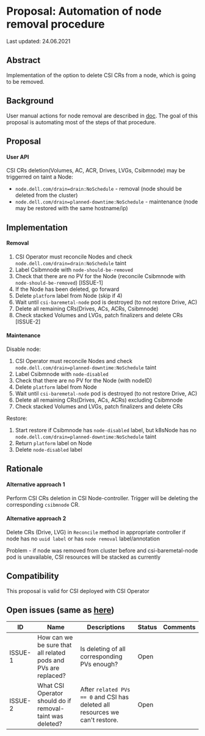 # Proposal: Automation of node removal procedure

Last updated: 24.06.2021

## Abstract

Implementation of the option to delete CSI CRs from a node, which is going to be removed. 

## Background

User manual actions for node removal are described in [doc](https://github.com/dell/csi-baremetal/blob/master/docs/node-removal.md).
The goal of this proposal is automating most of the steps of that procedure.

## Proposal

#### User API

CSI CRs deletion(Volumes, AC, ACR, Drives, LVGs, Csibmnode) may be triggerred on taint a Node:
- `node.dell.com/drain=drain:NoSchedule` - removal (node should be deleted from the cluster)
- `node.dell.com/drain=planned-downtime:NoSchedule` - maintenance (node may be restored with the same hostname/ip)

## Implementation

#### Removal

1. CSI Operator must reconcile Nodes and check `node.dell.com/drain=drain:NoSchedule` taint
2. Label Csibmnode with `node-should-be-removed`
3. Check that there are no PV for the Node (reconcile Csibmnode with `node-should-be-removed`) [ISSUE-1]
4. If the Node has been deleted, go forward 
5. Delete `platform` label from Node (skip if 4)
6. Wait until `csi-baremetal-node` pod is destroyed (to not restore Drive, AC)
8. Delete all remaining CRs(Drives, ACs, ACRs, Csibmnode)
9. Check stacked Volumes and LVGs, patch finalizers and delete CRs [ISSUE-2]

#### Maintenance

Disable node:
1. CSI Operator must reconcile Nodes and check `node.dell.com/drain=planned-downtime:NoSchedule` taint
2. Label Csibmnode with `node-disabled`
3. Check that there are no PV for the Node (with nodeID)
4. Delete `platform` label from Node
5. Wait until `csi-baremetal-node` pod is destroyed (to not restore Drive, AC)
6. Delete all remaining CRs(Drives, ACs, ACRs) excluding Csibmnode
7. Check stacked Volumes and LVGs, patch finalizers and delete CRs

Restore:
1. Start restore if Csibmnode has `node-disabled` label, but k8sNode has no `node.dell.com/drain=planned-downtime:NoSchedule` taint
2. Return `platform` label on Node
3. Delete `node-disabled` label

## Rationale

#### Alternative approach 1

Perform CSI CRs deletion in CSI Node-controller. Trigger will be deleting the corresponding `csibmnode` CR.

#### Alternative approach 2

Delete CRs (Drive, LVG) in `Reconcile` method in appropriate controller if node has no `uuid label` or has `node removal` label/annotation

Problem - if node was removed from cluster before and csi-baremetal-node pod is unavailable, CSI resources will be stacked as currently

## Compatibility

This proposal is valid for CSI deployed with CSI Operator

## Open issues (same as [here](https://github.com/dell/csi-baremetal/blob/master/docs/node-removal.md))

ID | Name | Descriptions | Status | Comments
---| -----| -------------| ------ | --------
ISSUE-1 | How can we be sure that all related pods and PVs are replaced? | Is deleting of all corresponding PVs enough? | Open |
ISSUE-2 | What CSI Operator should do if removal-taint was deleted? | After `related PVs == 0` and CSI has deleted all resources we can't restore. | Open  |

